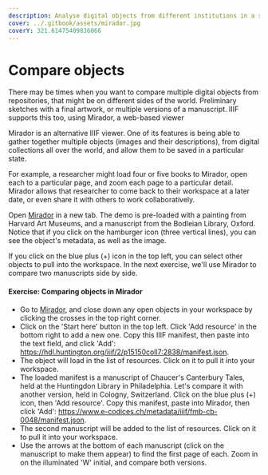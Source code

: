 ```yaml
---
description: Analyse digital objects from different institutions in a single workspace
cover: ../.gitbook/assets/mirador.jpg
coverY: 321.61475409836066
---
```


# Compare objects

There may be times when you want to compare multiple digital objects from repositories, that might be on different sides of the world. Preliminary sketches with a final artwork, or multiple versions of a manuscript. IIIF supports this too, using Mirador, a web-based viewer

Mirador is an alternative IIIF viewer. One of its features is being able to gather together multiple objects (images and their descriptions), from digital collections all over the world, and allow them to be saved in a particular state.

For example, a researcher might load four or five books to Mirador, open each to a particular page, and zoom each page to a particular detail. Mirador allows that researcher to come back to their workspace at a later date, or even share it with others to work collaboratively.

Open [Mirador](https://mirador-dev.netlify.app/\_\_tests\_\_/integration/mirador/) in a new tab. The demo is pre-loaded with a painting from Harvard Art Museums, and a manuscript from the Bodleian Library, Oxford. Notice that if you click on the hamburger icon (three vertical lines), you can see the object's metadata, as well as the image.

If you click on the blue plus (+) icon in the top left, you can select other objects to pull into the workspace. In the next exercise, we'll use Mirador to compare two manuscripts side by side.

#### Exercise: Comparing objects in Mirador

* Go to [Mirador](https://mirador-dev.netlify.app/\_\_tests\_\_/integration/mirador/), and close down any open objects in your workspace by clicking the crosses in the top right corner.
* Click on the 'Start here' button in the top left. Click 'Add resource' in the bottom right to add a new one. Copy this IIIF manifest, then paste into the text field, and click 'Add': https://hdl.huntington.org/iiif/2/p15150coll7:2838/manifest.json.
* The object will load in the list of resources. Click on it to pull it into your workspace.
* The loaded manifest is a manuscript of Chaucer's Canterbury Tales, held at the Huntingdon Library in Philadelphia. Let's compare it with another version, held in Cologny, Switzerland. Click on the blue plus (+) icon, then 'Add resource'. Copy this manifest, paste into Mirador, then click 'Add': https://www.e-codices.ch/metadata/iiif/fmb-cb-0048/manifest.json.
* The second manuscript will be added to the list of resources. Click on it to pull it into your workspace.
* Use the arrows at the bottom of each manuscript (click on the manuscript to make them appear) to find the first page of each. Zoom in on the illuminated 'W' initial, and compare both versions.
